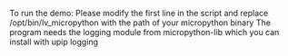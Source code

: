 To run the demo:
Please modify the first line in the script and replace
/opt/bin/lv_micropython
with the path of your micropython binary
The program needs the logging module from micropython-lib which you can install with
upip logging